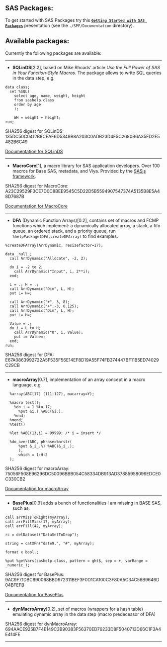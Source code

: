## SAS Packages: 
To get started with SAS Packages try this [**`Getting Started with SAS Packages`**](https://github.com/yabwon/SAS_PACKAGES/blob/main/SPF/Documentation/Getting_Started_with_SAS_Packages.pdf "Getting Started with SAS Packages") presentation (see the `./SPF/Documentation` directory).

## Available packages: 
Currently the following packages are available:

---

- **SQLinDS**\[2.2\], based on Mike Rhoads' article *Use the Full Power of SAS in Your Function-Style Macros*. The package allows to write SQL queries in the data step, e.g.
```
data class;
  set %SQL(
    select age, name, weight, height 
    from sashelp.class 
    order by age
    );
    
    WH = weight + height;
run;
```
SHA256 digest for SQLinDS: 135DC50C0412B8CEAF6D5349B8A203C0ADB23D4F5C2680B6A35FD2E5482B6C49

[Documentation for SQLinDS](https://github.com/yabwon/SAS_PACKAGES/blob/main/packages/sqlinds.md "Documentation for SQLinDS")

---

- **MacroCore**\[1\], a macro library for SAS application developers. Over 100 macros for Base SAS, metadata, and Viya. Provided by the [SASjs framework](https://sasjs.io "SASjs framework").

SHA256 digest for MacroCore: A23C29529F3CE7D0C8BEE9545C5D22D5B5594907547374A5135B8E5A48D7687B

[Documentation for MacroCore](https://core.sasjs.io "Documentation for MacroCore")

---

- **DFA** (Dynamic Function Arrays)\[0.2\], contains set of macros and FCMP functions which implement: a dynamically allocated array, a stack, a fifo queue, an ordered stack, and a priority queue, run `%helpPackage(DFA,createDFArray)` to find examples.
```
%createDFArray(ArrDynamic, resizefactor=17); 

data _null_;
  call ArrDynamic("Allocate", -2, 2);

  do i = -2 to 2;
    call ArrDynamic("Input", i, 2**i);
  end;

  L = .; H = .;
  call ArrDynamic("Dim", L, H);
  put L= H=;

  call ArrDynamic("+", 3, 8);
  call ArrDynamic("+",-3, 0.125);
  call ArrDynamic("Dim", L, H);
  put L= H=;

  Value = .;
  do i = L to H;
    call ArrDynamic("O", i, Value);
    put i= Value=;
  end;
run;
```
SHA256 digest for DFA: E67A0863992722A5F535F56E14EF8D19A55F74FB374447BF11B5ED74029C29CB

---

- **macroArray**\[0.7\], implementation of an array concept in a macro language, e.g. 
```
  %array(ABC[17] (111:127), macarray=Y); 
  
  %macro test();
    %do i = 1 %to 17; 
      %put &i.) %ABC(&i.); 
    %end;
  %mend;
  %test() 
  
  %let %ABC(13,i) = 99999; /* i = insert */

  %do_over(ABC, phrase=%nrstr( 
      %put &_i_.%) %ABC(&_i_.); 
      ),
      which = 1:H:2
  );
```
SHA256 digest for macroArray: 75056F508E96296DC50096BBB054C58334DB913AD37885958099EDCE0C330CB2

[Documentation for macroArray](https://github.com/yabwon/SAS_PACKAGES/blob/main/packages/macroarray.md "Documentation for macroArray")

---

- **BasePlus**\[0.9\] adds a bunch of functionalities I am missing in BASE SAS, such as: 
```
call arrMissToRight(myArray); 
call arrFillMiss(17, myArray); 
call arrFill(42, myArray); 

rc = delDataset("DataSetToDrop"); 

string = catXFn("date9.", "#", myArray);

format x bool.;

%put %getVars(sashelp.class, pattern = ght$, sep = +, varRange = _numeric_);
```
SHA256 digest for BasePlus: 9AC9F71DBC890068BBD972311BEF3F0D1CA100C3F80A5C34C56B9646D04BFEFB

[Documentation for BasePlus](https://github.com/yabwon/SAS_PACKAGES/blob/main/packages/baseplus.md "Documentation for BasePlus")

---

- **dynMacroArray**\[0.2\], set of macros (wrappers for a hash table) emulating dynamic array in the data step (macro predecessor of DFA)

SHA256 digest for dynMacroArray: 694AACE925B7F4E149C3B90383F56370ED76233D8F5040713D66C1F3A4E414FE

---
